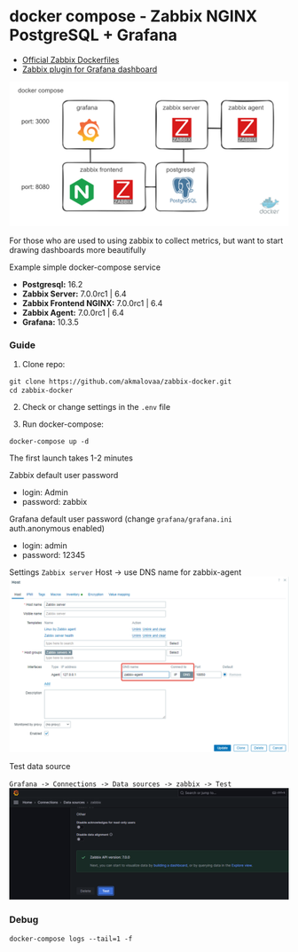 # docker compose - Zabbix NGINX PostgreSQL + Grafana

- [Official Zabbix Dockerfiles](https://github.com/zabbix/zabbix-docker)
- [Zabbix plugin for Grafana dashboard](https://github.com/grafana/grafana-zabbix)

![scheme](./.images/scheme.excalidraw.png)

For those who are used to using zabbix to collect metrics, but want to start drawing dashboards more beautifully

Example simple docker-compose service

- **Postgresql:**                16.2
- **Zabbix Server:**             7.0.0rc1 | 6.4
- **Zabbix Frontend NGINX:**     7.0.0rc1 | 6.4
- **Zabbix Agent:**              7.0.0rc1 | 6.4
- **Grafana:**                   10.3.5

### Guide

1) Clone repo:
```
git clone https://github.com/akmalovaa/zabbix-docker.git
cd zabbix-docker
```

2) Check or change settings in the `.env` file

3) Run docker-compose:
```
docker-compose up -d
```

The first launch takes 1-2 minutes

Zabbix default user password
- login: Admin
- password: zabbix

Grafana default user password (change `grafana/grafana.ini` auth.anonymous enabled)
- login: admin
- password: 12345


Settings `Zabbix server` Host -> use DNS name for zabbix-agent
![zabbix-agent](./.images/zabbix-agent-settings.png)

Test data source

`Grafana -> Connections -> Data sources -> zabbix -> Test`
![zabbix-agent](./.images/data-source-test.png)

### Debug
```
docker-compose logs --tail=1 -f
```
